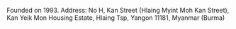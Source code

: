 Founded on 1993. Address: No H, Kan Street (Hlaing Myint Moh Kan Street), Kan Yeik Mon Housing Estate, Hlaing Tsp, Yangon 11181, Myanmar (Burma)
